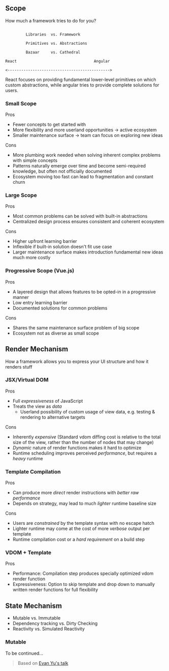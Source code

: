 ## Scope

How much a framework tries to do for you?

```

         Libraries  vs. Framework

         Primitives vs. Abstractions

         Bazaar     vs. Cathedral

React                                  Angular

<--------------------------------------------->

```

React focuses on providing fundamental lower-level primitives on which custom abstractions, while angular tries to provide complete solutions for users.

### Small Scope 

Pros

- Fewer concepts to get started with
- More flexibility and more userland opportunities -> active ecosystem
- Smaller maintenance surface -> team can focus on exploring new ideas

Cons

- More plumbing work needed when solving inherent complex problems with simple concepts
- Patterns naturally emerge over time and become semi-required knowledge, but often not officially documented
- Ecosystem moving too fast can lead to fragmentation and constant churn

### Large Scope 

Pros

- Most common problems can be solved with built-in abstractions
- Centralized design process ensures consistent and coherent ecosystem

Cons

- Higher upfront learning barrier
- Inflexible if built-in solution doesn't fit use case
- Larger maintenance surface makes introduction fundamental new ideas much more costly

### Progressive Scope (Vue.js)

Pros

- A layered design that allows features to be opted-in in a progressive manner
- Low entry learning barrier
- Documented solutions for common problems

Cons

- Shares the same maintenance surface problem of big scope
- Ecosystem not as diverse as small scope

## Render Mechanism

How a framework allows you to express your UI structure and how it renders stuff

### JSX/Virtual DOM

Pros

- Full *expressiveness* of JavaScript
- Treats the view as *data*
  - Userland possibility of custom usage of view data, e.g. testing & rendering to alternative targets

Cons

- Inherently *expensive* (Standard vdom diffing cost is relative to the total size of the view, rather than the number of nodes that may change)
- *Dynamic* nature of render functions makes it hard to optimize
- Runtime scheduling improves perceived *performance*, but requires a *heavy* runtime

### Template Compilation

Pros

- Can produce more *direct* render instructions with *better raw performance*
- Depends on strategy, may lead to much *lighter* runtime baseline size

Cons

- Users are *constrained* by the template syntax with no escape hatch
- Lighter runtime may come at the cost of more *verbose* output per template
- Runtime compilation cost or a *hard requirement* on a build step

### VDOM + Template

Pros

- Performance: Compilation step produces specially optimized vdom render function
- Expressiveness: Option to skip template and drop down to manually written render functions for full flexibility

## State Mechanism

- Mutable vs. Immutable
- Dependency tracking vs. Dirty Checking
- Reactivity vs. Simulated Reactivity

### Mutable

To be continued...

> Based on [Evan Yu's talk](https://www.youtube.com/watch?v=ANtSWq-zI0s)
